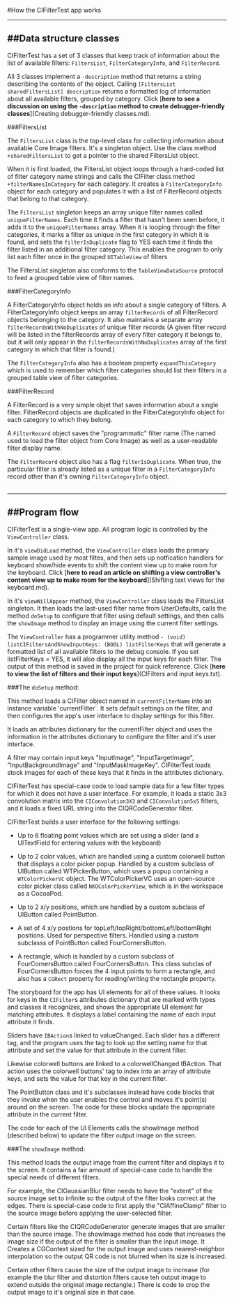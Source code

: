 #How the CIFilterTest app works


-------
##Data structure classes
-------
CIFilterTest has a set of 3 classes that keep track of information about the list of available filters: `FiltersList`, `FilterCategoryInfo`, and `FilterRecord`.

All 3 classes implement a `-description` method that returns a string describing the contents of the object. Calling `[FiltersList sharedFiltersList] description` returns a formatted log of information about all available filters, grouped by category. Click [**here to see a discussion on using the `-description` method to create debugger-friendly classes**](Creating debugger-friendly classes.md).

###FiltersList 

The `FiltersList` class is the top-level class for collecting information about available Core Image filters. It's a singleton object. Use the class method `+sharedFiltersList` to get a pointer to the shared FiltersList object.

When it is first loaded, the FiltersList object loops through a hard-coded list of filter category name strings and calls the CIFilter class method `+filterNamesInCategory` for each category. It creates a `FilterCategoryInfo` object for each category and populates it with a list of FilterRecord objects that belong to that category.

The `FiltersList` singleton keeps an array unique filter names called `uniqueFilterNames`. Each time it finds a filter that hasn't been seen before, it adds it to the `uniqueFilterNames` array. When it is looping through the filter categories, it marks a filter as unique in the first category in which it is found, and sets the `filterIsDuplicate` flag to YES each time it finds the filter listed in an additional filter category. This enables the program to only list each filter once in the grouped `UITableView` of filters

The FiltersList singleton also conforms to the `TableViewDataSource` protocol to feed a grouped table view of filter names. 

###FilterCategoryInfo

A FilterCategoryInfo object holds an info about a single category of filters. A FilterCategoryInfo object keeps an array `filterRecords` of all FilterRecord objects belonging to the category. It also maintains a separate array `filterRecordsWithNoDuplicates` of unique filter records (A given filter record will be listed in the filterRecords array of every filter category it belongs to, but it will only appear in the `filterRecordsWithNoDuplicates` array of the first category in which that filter is found.)

The `FilterCategoryInfo` also has a boolean property `expandThisCategory` which is used to remember which filter categories should list their filters in a grouped table view of filter categories.


###FilterRecord

A FilterRecord is a very simple objet that saves information about a single filter. FilterRecord objects are duplicated in the FilterCategoryInfo object for each category to which they belong.

A `FilterRecord` object saves the "programmatic" filter name (The named used to load the filter object from Core Image) as well as a user-readable filter display name.

The `FilterRecord` object also has a flag `filterIsDuplicate`. When true, the particular filter is already listed as a unique filter in a `FilterCategoryInfo` record other than it's owning `FilterCategoryInfo` object.
<br>
<br>

----
##Program flow
-------
CIFilterTest is a single-view app. All program logic is controlled by the `ViewController` class.

In it's `viewDidLoad` method, the `ViewController` class loads the primary sample image used by most filtes, and then 
sets up notfication handlers for keyboard show/hide events to shift the content view up to make room for the keyboard. Click [**here to read an article on shifting a view controller's content view up to make room for the keyboard**](Shifting text views for the keyboard.md).

In it's `viewWillAppear` method, the `ViewController` class loads the FiltersList singleton. It then loads the last-used filter name from UserDefaults, calls the method `doSetup` to configure that filter using default settings, and then calls the `showImage` method to display an image using the current filter settings.

The `ViewController` has a programmer utility method `- (void) listCIFiltersAndShowInputKeys: (BOOL) listFilterKeys` that will generate a formatted list of all available filters to the debug console. If you set listFilterKeys = YES, it will also display all the input keys for each filter. The output of this method is saved in the project for quick reference. Click [**here to view the list of filters and their input keys**](CIFilters and input keys.txt).


###The `doSetup` method:

This method loads a CIFilter object named in `currentFilterName` into an instance variable 'currentFilter`. It sets default settings on the filter, and then configures the app's user interface to display settings for this filter.

It loads an attributes dictionary for the currentFilter object and uses the information in the attributes dictionary to configure the filter and it's user interface.

A filter may contain input keys "InputImage", "InputTargetImage", "InputBackgroundImage" and "InputMaskImageKey". CIFilterTest  loads stock images for each of these keys that it finds in the attributes dictionary.

CIFilterTest has special-case code to load sample data for a few filter types for which it does not have a user interface. For example, it loads a static 3x3 convolution matrix into the `CIConvolution3X3` and `CIConvolution5x5` filters,  and it loads a fixed URL string into the CIQRCodeGenerator filter.

CIFilterTest builds a user interface for the following settings:

* Up to 6 floating point values which are set using a slider (and a UITextField for entering values with the keyboard)

* Up to 2 color values, which are handled using a custom colorwell button that displays a color picker popup. Handled by a custom subclass of UIButton called WTPickerButton, which uses a popup containing a `WTColorPickerVC` object. The WTColorPickerVC uses an open-source color picker class called `NKOColorPickerView`, which is in the workspace as a CocoaPod.

* Up to 2 x/y positions, which are handled by a custom subclass of UIButton called PointButton.

* A set of 4 x/y postions for topLeft/topRight/bottomLeft/bottomRight positions. Used for perspective filters. Handled using a custom subclasss of PointButton called FourCornersButton.

* A rectangle, which is handled by a custom subclass of FourCornersButton called FourCornersButton. This class subclas of FourCornersButton forces the 4 input points to form a rectangle, and also has a `CGRect` property for reading/writing the rectangle property.

The storyboard for the app has UI elements for all of these values. It looks for keys in the `CIFilter`s attributes dictionary that are marked with types and classes it recognizes, and shows the appropriate UI element for matching attributes. It displays a label containing the name of each input attribute it finds.

Sliders have `IBAction`s linked to valueChanged. Each slider has a different tag, and the program uses the tag to look up the setting name for that attribute and set the value for that attribute in the current filter.

Likewise colorwell buttons are linked to a colorwellChanged IBAction. That action uses the colorwell buttons' tag to index into an array of attribute keys, and sets the value for that key in the current filter.

The PointButton class and it's subclasses instead have code blocks that they invoke when the user enables the control and moves it's point(s) around on the screen. The code for these blocks update the appropriate attribute in the current filter.

The code for each of the UI Elements calls the showImage method (described below) to update the filter output image on the screen. 

###The `showImage` method:

This method loads the output image from the current filter and displays it to the screen. It contains a fair amount of special-case code to handle the special needs of different filters. 

For example, the CIGaussianBlur filter  needs to have the "extent" of the source image set to infinite so the output of the filter looks correct at the edges. There is special-case code to first apply the "CIAffineClamp" filter to the source image before applying the user-selected filter.

Certain filters like the CIQRCodeGenerator generate images that are smaller than the source image. The showImage method has code that increases the image size if the output of the filter is smaller than the input image. It Creates a CGContext sized for the output image and uses nearest-neighbor interpolation so the output QR code is not blurred when its size is increased.

Certain other filters cause the size of the output image to increase (for example the blur filter and distortion filters cause teh output image to extend outside the original image rectangle.) There is code to crop the output image to it's original size in that case.
 


